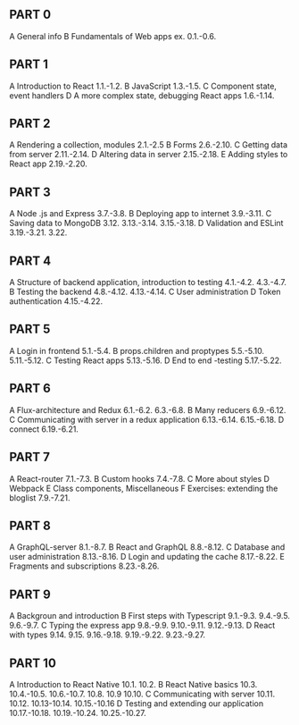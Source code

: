 ## PART 0
A General info
B Fundamentals of Web apps
    ex. 0.1.-0.6.

## PART 1
A Introduction to React
    1.1.-1.2.
B JavaScript
    1.3.-1.5.
C Component state, event handlers
D A more complex state, debugging React apps
    1.6.-1.14.

## PART 2
A Rendering a collection, modules
    2.1.-2.5
B Forms
    2.6.-2.10.
C Getting data from server
    2.11.-2.14.
D Altering data in server
    2.15.-2.18.
E Adding styles to React app
    2.19.-2.20.

## PART 3 
A Node .js and Express
    3.7.-3.8.
B Deploying app to internet
    3.9.-3.11.
C Saving data to MongoDB
    3.12.
    3.13.-3.14.
    3.15.-3.18.
D Validation and ESLint
    3.19.-3.21.
    3.22.

## PART 4
A Structure of backend application, introduction to testing
    4.1.-4.2.
    4.3.-4.7.
B Testing the backend
    4.8.-4.12.
    4.13.-4.14.
C User administration
D Token authentication
    4.15.-4.22.

## PART 5 
A Login in frontend
    5.1.-5.4.
B props.children and proptypes
    5.5.-5.10.
    5.11.-5.12.
C Testing React apps
    5.13.-5.16.
D End to end -testing
    5.17.-5.22.

## PART 6 
A Flux-architecture and Redux
    6.1.-6.2.
    6.3.-6.8.
B Many reducers
    6.9.-6.12.
C Communicating with server in a redux application 
    6.13.-6.14.
    6.15.-6.18.
D connect
    6.19.-6.21.

## PART 7
A React-router
    7.1.-7.3.
B Custom hooks
    7.4.-7.8.
C More about styles
D Webpack
E Class components, Miscellaneous
F Exercises: extending the bloglist
    7.9.-7.21.

## PART 8
A GraphQL-server
    8.1.-8.7.
B React and GraphQL
    8.8.-8.12.
C Database and user administration
    8.13.-8.16.
D Login and updating the cache
    8.17.-8.22.
E Fragments and subscriptions 
    8.23.-8.26.

## PART 9
A Backgroun and introduction
B First steps with Typescript
    9.1.-9.3.
    9.4.-9.5.
    9.6.-9.7.
C Typing the express app
    9.8.-9.9.
    9.10.-9.11.
    9.12.-9.13.
D React with types
    9.14.
    9.15.
    9.16.-9.18.
    9.19.-9.22.
    9.23.-9.27.

## PART 10
A Introduction to React Native
    10.1.
    10.2.
B React Native basics
    10.3.
    10.4.-10.5.
    10.6.-10.7.
    10.8.
    10.9
    10.10.
C Communicating with server
    10.11.
    10.12.
    10.13-10.14.
    10.15.-10.16
D Testing and extending our application
    10.17.-10.18.
    10.19.-10.24.
    10.25.-10.27.
